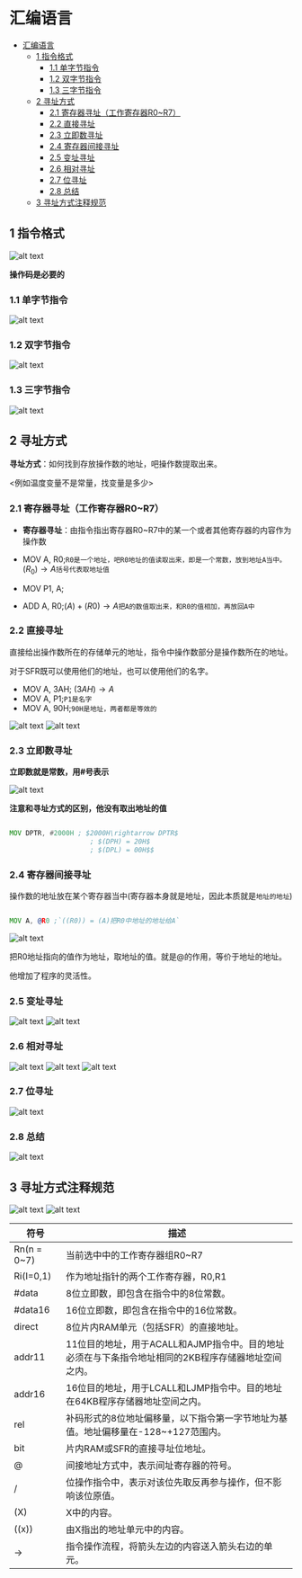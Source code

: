 # 汇编语言

- [汇编语言](#汇编语言)
  - [1 指令格式](#1-指令格式)
    - [1.1 单字节指令](#11-单字节指令)
    - [1.2 双字节指令](#12-双字节指令)
    - [1.3 三字节指令](#13-三字节指令)
  - [2 寻址方式](#2-寻址方式)
    - [2.1 寄存器寻址（工作寄存器R0~R7）](#21-寄存器寻址工作寄存器r0r7)
    - [2.2 直接寻址](#22-直接寻址)
    - [2.3 立即数寻址](#23-立即数寻址)
    - [2.4 寄存器间接寻址](#24-寄存器间接寻址)
    - [2.5 变址寻址](#25-变址寻址)
    - [2.6 相对寻址](#26-相对寻址)
    - [2.7 位寻址](#27-位寻址)
    - [2.8 总结](#28-总结)
  - [3 寻址方式注释规范](#3-寻址方式注释规范)

## 1 指令格式

![alt text](image.png)

**操作码是必要的**

### 1.1 单字节指令

![alt text](image-1.png)

### 1.2 双字节指令

![alt text](image-2.png)

### 1.3 三字节指令

![alt text](image-3.png)


## 2 寻址方式

**寻址方式**：如何找到存放操作数的地址，吧操作数提取出来。

<例如温度变量不是常量，找变量是多少>

### 2.1 寄存器寻址（工作寄存器R0~R7）

- **寄存器寻址**：由指令指出寄存器R0~R7中的某一个或者其他寄存器的内容作为操作数

- MOV A, R0;`R0是一个地址，吧R0地址的值读取出来，即是一个常数，放到地址A当中。` $(R_0)\rightarrow A$`括号代表取地址值`

- MOV P1, A;
- ADD A, R0;$(A)+(R0)\rightarrow A$`把A的数值取出来，和R0的值相加，再放回A中`


### 2.2 直接寻址

直接给出操作数所在的存储单元的地址，指令中操作数部分是操作数所在的地址。

对于SFR既可以使用他们的地址，也可以使用他们的名字。

- MOV A, 3AH; $(3AH)\rightarrow A$
- MOV A, P1;`P1是名字`
- MOV A, 90H;`90H是地址，两者都是等效的`


![alt text](image-5.png)
![alt text](image-4.png)

### 2.3 立即数寻址

**立即数就是常数，用#号表示**

![alt text](image-6.png)

**注意和寻址方式的区别，他没有取出地址的值**

```asm

MOV DPTR, #2000H ; $2000H\rightarrow DPTR$
                    ; $(DPH) = 20H$
                    ; $(DPL) = 00H$$

```

### 2.4 寄存器间接寻址

操作数的地址放在某个寄存器当中(寄存器本身就是地址，因此本质就是`地址的地址`)

```asm

MOV A, @R0 ;`((R0)) = (A)把R0中地址的地址给A`

```

![alt text](image-7.png)

把R0地址指向的值作为地址，取地址的值。就是@的作用，等价于地址的地址。

他增加了程序的灵活性。


### 2.5 变址寻址

![alt text](image-8.png)
![alt text](image-9.png)

### 2.6 相对寻址

![alt text](image-10.png)
![alt text](image-11.png)
![alt text](image-12.png)

### 2.7 位寻址

![alt text](image-13.png)

### 2.8 总结

![alt text](image-14.png)


## 3 寻址方式注释规范

![alt text](image-15.png)
![alt text](image-16.png)


| 符号          | 描述                                                                                               |
| ------------- | -------------------------------------------------------------------------------------------------- |
| Rn(n = 0~7)   | 当前选中中的工作寄存器组R0~R7                                                                      |
| Ri(I=0,1)     | 作为地址指针的两个工作寄存器，R0,R1                                                                |
| #data         | 8位立即数，即包含在指令中的8位常数。                                                               |
| #data16       | 16位立即数，即包含在指令中的16位常数。                                                             |
| direct        | 8位片内RAM单元（包括SFR）的直接地址。                                                              |
| addr11        | 11位目的地址，用于ACALL和AJMP指令中。目的地址必须在与下条指令地址相同的2KB程序存储器地址空间之内。 |
| addr16        | 16位目的地址，用于LCALL和LJMP指令中。目的地址在64KB程序存储器地址空间之内。                        |
| rel           | 补码形式的8位地址偏移量，以下指令第一字节地址为基值。地址偏移量在-128~+127范围内。                 |
| bit           | 片内RAM或SFR的直接寻址位地址。                                                                     |
| @             | 间接地址方式中，表示间址寄存器的符号。                                                             |
| /             | 位操作指令中，表示对该位先取反再参与操作，但不影响该位原值。                                       |
| (X)           | X中的内容。                                                                                        |
| ((x))         | 由X指出的地址单元中的内容。                                                                        |
| $\rightarrow$ | 指令操作流程，将箭头左边的内容送入箭头右边的单元。                                                 |

